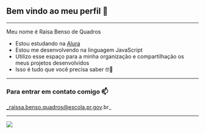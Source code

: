 ## Bem vindo ao meu perfil 💜
________________________________________________________________________________________________

Meu nome é Raisa Benso de Quadros

- Estou estudando na [Alura](http://alura.com.br)
- Estou me desenvolvendo na linguagem JavaScript
- Utilizo esse espaço para a minha organização e compartilhação os meus projetos desenvolvidos
- Isso é tudo que você precisa saber 🤓💋
________________________________________________________________________________________________

### Para entrar em contato comigo 📫

_raissa.benso.quadros@escola.pr.gov.br_
_________________________________________________________________________________________________

![](https://media1.tenor.com/m/KmEgxic3wfQAAAAC/sponge-nerd-spongebob.gif)
